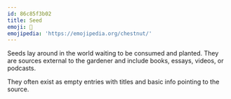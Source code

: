 ```yaml
---
id: 86c85f3b02
title: Seed
emoji: 🌰
emojipedia: 'https://emojipedia.org/chestnut/'
---
```


Seeds lay around in the world waiting to be consumed and planted. They are sources external to the gardener and include books, essays, videos, or podcasts.

They often exist as empty entries with titles and basic info pointing to the source.
